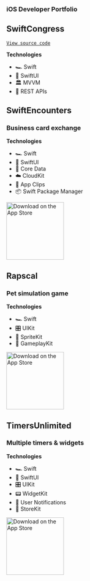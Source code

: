 ### iOS Developer Portfolio

## SwiftCongress
[`View source code`](https://github.com/coughski/SwiftCongress)

**Technologies**
- 🏎️ Swift
- 📐 SwiftUI
- 🏛️ MVVM
- 🔁 REST APIs

## SwiftEncounters
### Business card exchange

**Technologies**
- 🏎️ Swift
- 📐 SwiftUI
- 💾 Core Data
- ☁️ CloudKit
- 📎 App Clips
- 📦 Swift Package Manager

<!--[Available on the App Store](https://apps.apple.com/us/app/swiftencounters/id1635827235)-->
<a href="https://apps.apple.com/us/app/swiftencounters/id1635827235" target="_blank"><img width="150" alt="Download on the App Store" src="https://developer.apple.com/assets/elements/badges/download-on-the-app-store.svg"/></a>

## Rapscal
### Pet simulation game

**Technologies**
- 🏎️ Swift
- 🎛️ UIKit
- 👾 SpriteKit
- 🎲 GameplayKit

<!--[Available on the App Store](https://apps.apple.com/us/app/rapscal/id1599032411)-->
<a href="https://apps.apple.com/us/app/rapscal/id1599032411" target="_blank"><img width="150" alt="Download on the App Store" src="https://developer.apple.com/assets/elements/badges/download-on-the-app-store.svg"/></a>

## TimersUnlimited
### Multiple timers & widgets

**Technologies**
- 🏎️ Swift
- 📐 SwiftUI
- 🎛️ UIKit
- 📟 WidgetKit
- 🔔 User Notifications
- 🛒 StoreKit

<!--[Available on the App Store](https://apps.apple.com/us/app/timersunlimited/id1551693659)-->
<a href="https://apps.apple.com/us/app/rapscal/id1599032411" target="_blank"><img width="150" alt="Download on the App Store" src="https://developer.apple.com/assets/elements/badges/download-on-the-app-store.svg"/></a>
